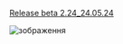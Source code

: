
 [Release beta 2.24_24.05.24](https://github.com/vitaliimur/NESTer2/releases/tag/NESTer2.24_240525_beta)

![зображення](https://github.com/vitaliimur/NESTer2/assets/48731980/6496a515-fb83-4b80-b21e-564856b429d5)

